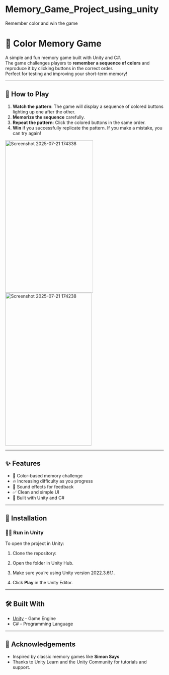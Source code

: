 

# Memory_Game_Project_using_unity
Remember color and win the game



# 🎨 Color Memory Game

A simple and fun memory game built with Unity and C#.  
The game challenges players to **remember a sequence of colors** and reproduce it by clicking buttons in the correct order.  
Perfect for testing and improving your short-term memory!

---

## 📖 How to Play

1. **Watch the pattern**: The game will display a sequence of colored buttons lighting up one after the other.  
2. **Memorize the sequence** carefully.  
3. **Repeat the pattern**: Click the colored buttons in the same order.  
4. **Win** if you successfully replicate the pattern. If you make a mistake, you can try again!


<img width="279" height="484" alt="Screenshot 2025-07-21 174338" src="https://github.com/user-attachments/assets/51fe8ebc-0b9b-4d4d-8ca7-71f38a8d2358" />
<img width="274" height="485" alt="Screenshot 2025-07-21 174238" src="https://github.com/user-attachments/assets/9ec2870a-2ec7-4904-aacb-7e66c37eb9cd" />

---

## ✨ Features
- 🎨 Color-based memory challenge
- 🔥 Increasing difficulty as you progress
- 🎵 Sound effects for feedback
- ✅ Clean and simple UI
- 🚀 Built with Unity and C#


---

## 🚀 Installation


### 👨‍💻 Run in Unity
To open the project in Unity:
1. Clone the repository:
   
2. Open the folder in Unity Hub.
3. Make sure you’re using Unity version 2022.3.6f.1.
4. Click **Play** in the Unity Editor.

---

## 🛠️ Built With
- [Unity](https://unity.com/) - Game Engine
- C# - Programming Language

---


## 🙌 Acknowledgements
- Inspired by classic memory games like **Simon Says**
- Thanks to Unity Learn and the Unity Community for tutorials and support.


